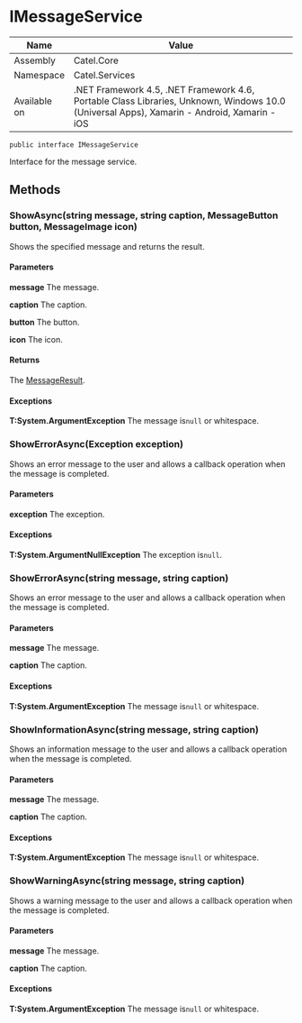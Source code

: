 

# IMessageService

Name|Value
---|---
Assembly|Catel.Core
Namespace|Catel.Services
Available on|.NET Framework 4.5, .NET Framework 4.6, Portable Class Libraries, Unknown, Windows 10.0 (Universal Apps), Xamarin - Android, Xamarin - iOS

```
public interface IMessageService
```

Interface for the message service.



## Methods

### ShowAsync(string message, string caption, MessageButton button, MessageImage icon)

Shows the specified message and returns the result.

#### Parameters

**message**
The message.

**caption**
The caption.

**button**
The button.

**icon**
The icon.

#### Returns

The [MessageResult](#).

#### Exceptions

**T:System.ArgumentException**
The message is`null` or whitespace.



### ShowErrorAsync(Exception exception)

Shows an error message to the user and allows a callback operation when the message is completed.

#### Parameters

**exception**
The exception.

#### Exceptions

**T:System.ArgumentNullException**
The exception is`null`.



### ShowErrorAsync(string message, string caption)

Shows an error message to the user and allows a callback operation when the message is completed.

#### Parameters

**message**
The message.

**caption**
The caption.

#### Exceptions

**T:System.ArgumentException**
The message is`null` or whitespace.



### ShowInformationAsync(string message, string caption)

Shows an information message to the user and allows a callback operation when the message is completed.

#### Parameters

**message**
The message.

**caption**
The caption.

#### Exceptions

**T:System.ArgumentException**
The message is`null` or whitespace.



### ShowWarningAsync(string message, string caption)

Shows a warning message to the user and allows a callback operation when the message is completed.

#### Parameters

**message**
The message.

**caption**
The caption.

#### Exceptions

**T:System.ArgumentException**
The message is`null` or whitespace.



